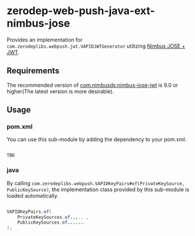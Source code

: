 # zerodep-web-push-java-ext-nimbus-jose

Provides an implementation for `com.zerodeplibs.webpush.jwt.VAPIDJWTGenerator`
utilizing [Nimbus JOSE + JWT](https://connect2id.com/products/nimbus-jose-jwt).

## Requirements

The recommended version
of [com.nimbusds:nimbus-jose-jwt](https://mvnrepository.com/artifact/com.nimbusds/nimbus-jose-jwt)
is 9.0 or higher(The latest version is more desirable).

## Usage

### pom.xml

You can use this sub-module by adding the dependency to your pom.xml.

```

TBD

```

### java

By calling `com.zerodeplibs.webpush.VAPIDKeyPairs#of(PrivateKeySource, PublicKeySource)`, the
implementation class provided by this sub-module is loaded automatically.

``` java

VAPIDKeyPairs.of(
    PrivateKeySources.of..... ,
    PublicKeySources.of.......
);

```
